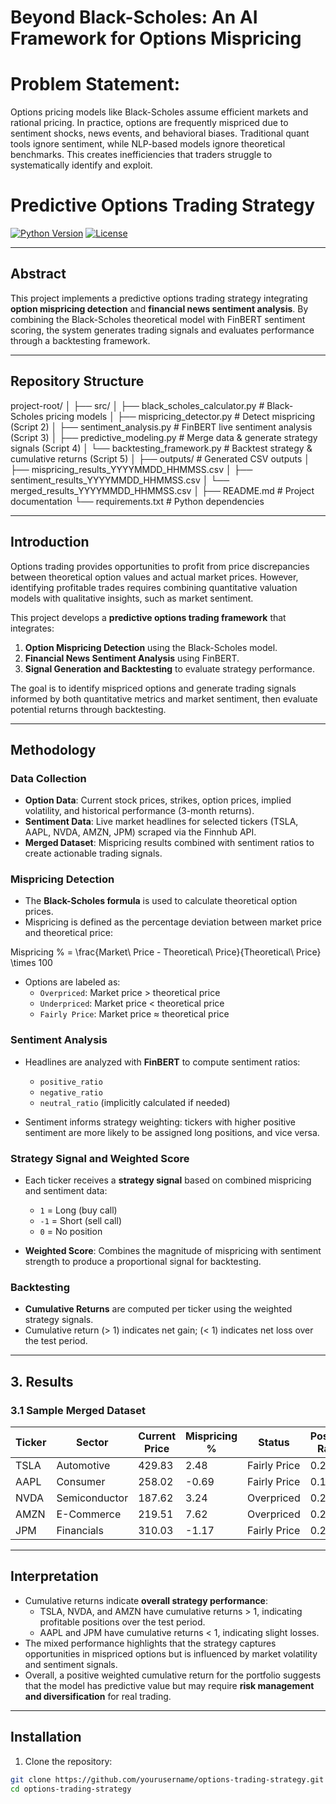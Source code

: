 # Beyond Black-Scholes: An AI Framework for Options Mispricing

# Problem Statement:

Options pricing models like Black-Scholes assume efficient markets and rational pricing. In practice, options are frequently mispriced due to sentiment shocks, news events, and behavioral biases. Traditional quant tools ignore sentiment, while NLP-based models ignore theoretical benchmarks. This creates inefficiencies that traders struggle to systematically identify and exploit.


# Predictive Options Trading Strategy

[![Python Version](https://img.shields.io/badge/python-3.10-blue)](https://www.python.org/)
[![License](https://img.shields.io/badge/license-MIT-green)](LICENSE)


---

## Abstract

This project implements a predictive options trading strategy integrating **option mispricing detection** and **financial news sentiment analysis**. By combining the Black-Scholes theoretical model with FinBERT sentiment scoring, the system generates trading signals and evaluates performance through a backtesting framework.

---
## Repository Structure

project-root/
│
├── src/
│   ├── black_scholes_calculator.py        # Black-Scholes pricing models
│   ├── mispricing_detector.py             # Detect mispricing (Script 2)
│   ├── sentiment_analysis.py              # FinBERT live sentiment analysis (Script 3)
│   ├── predictive_modeling.py             # Merge data & generate strategy signals (Script 4)
│   └── backtesting_framework.py           # Backtest strategy & cumulative returns (Script 5)
│
├── outputs/                               # Generated CSV outputs
│   ├── mispricing_results_YYYYMMDD_HHMMSS.csv
│   ├── sentiment_results_YYYYMMDD_HHMMSS.csv
│   └── merged_results_YYYYMMDD_HHMMSS.csv
│
├── README.md                              # Project documentation
└── requirements.txt                       # Python dependencies

---

##  Introduction

Options trading provides opportunities to profit from price discrepancies between theoretical option values and actual market prices. However, identifying profitable trades requires combining quantitative valuation models with qualitative insights, such as market sentiment.  

This project develops a **predictive options trading framework** that integrates:  

1. **Option Mispricing Detection** using the Black-Scholes model.  
2. **Financial News Sentiment Analysis** using FinBERT.  
3. **Signal Generation and Backtesting** to evaluate strategy performance.

The goal is to identify mispriced options and generate trading signals informed by both quantitative metrics and market sentiment, then evaluate potential returns through backtesting.

---

##  Methodology

###  Data Collection

- **Option Data**: Current stock prices, strikes, option prices, implied volatility, and historical performance (3-month returns).  
- **Sentiment Data**: Live market headlines for selected tickers (TSLA, AAPL, NVDA, AMZN, JPM) scraped via the Finnhub API.  
- **Merged Dataset**: Mispricing results combined with sentiment ratios to create actionable trading signals.

###  Mispricing Detection

- The **Black-Scholes formula** is used to calculate theoretical option prices.  
- Mispricing is defined as the percentage deviation between market price and theoretical price:  

Mispricing % = \frac{Market\ Price - Theoretical\ Price}{Theoretical\ Price} \times 100


- Options are labeled as:  
  - `Overpriced`: Market price > theoretical price  
  - `Underpriced`: Market price < theoretical price  
  - `Fairly Price`: Market price ≈ theoretical price

###  Sentiment Analysis

- Headlines are analyzed with **FinBERT** to compute sentiment ratios:  
  - `positive_ratio`  
  - `negative_ratio`  
  - `neutral_ratio` (implicitly calculated if needed)

- Sentiment informs strategy weighting: tickers with higher positive sentiment are more likely to be assigned long positions, and vice versa.

###  Strategy Signal and Weighted Score

- Each ticker receives a **strategy signal** based on combined mispricing and sentiment data:  
  - `1` = Long (buy call)  
  - `-1` = Short (sell call)  
  - `0` = No position  

- **Weighted Score**: Combines the magnitude of mispricing with sentiment strength to produce a proportional signal for backtesting.

###  Backtesting

- **Cumulative Returns** are computed per ticker using the weighted strategy signals.  
- Cumulative return \(> 1\) indicates net gain; \(< 1\) indicates net loss over the test period.

---

## 3. Results

### 3.1 Sample Merged Dataset

| Ticker | Sector         | Current Price | Mispricing % | Status       | Positive Ratio | Negative Ratio | Strategy Signal | Weighted Score | Cumulative Return |
|--------|----------------|---------------|--------------|--------------|----------------|----------------|----------------|----------------|------------------|
| TSLA   | Automotive     | 429.83        | 2.48         | Fairly Price | 0.266          | 0.256          | 1              | 0.01005        | 1.01005          |
| AAPL   | Consumer       | 258.02        | -0.69        | Fairly Price | 0.197          | 0.169          | -1             | -0.02732       | 0.97268          |
| NVDA   | Semiconductor  | 187.62        | 3.24         | Overpriced   | 0.276          | 0.164          | 1              | 0.112          | 1.112            |
| AMZN   | E-Commerce     | 219.51        | 7.62         | Overpriced   | 0.252          | 0.171          | 1              | 0.08095        | 1.08095          |
| JPM    | Financials     | 310.03        | -1.17        | Fairly Price | 0.246          | 0.175          | -1             | -0.07018       | 0.92983          |

---

##  Interpretation

- Cumulative returns indicate **overall strategy performance**:  
  - TSLA, NVDA, and AMZN have cumulative returns > 1, indicating profitable positions over the test period.  
  - AAPL and JPM have cumulative returns < 1, indicating slight losses.  
- The mixed performance highlights that the strategy captures opportunities in mispriced options but is influenced by market volatility and sentiment signals.  
- Overall, a positive weighted cumulative return for the portfolio suggests that the model has predictive value but may require **risk management and diversification** for real trading.

---

##  Installation

1. Clone the repository:

```bash
git clone https://github.com/yourusername/options-trading-strategy.git
cd options-trading-strategy


